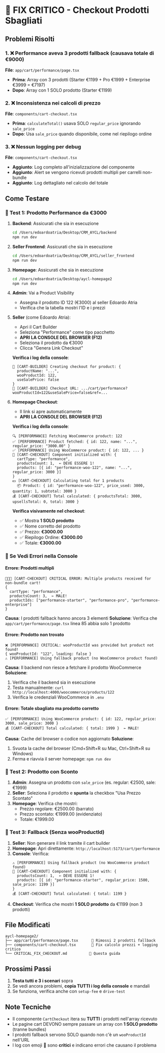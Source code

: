 # 🚨 FIX CRITICO - Checkout Prodotti Sbagliati

## Problemi Risolti

### 1. ❌ Performance aveva 3 prodotti fallback (causava totale di €9000)
**File**: `app/cart/performance/page.tsx`
- **Prima**: Array con 3 prodotti (Starter €1199 + Pro €1999 + Enterprise €3999 = €7197)
- **Dopo**: Array con 1 SOLO prodotto (Starter €1199)

### 2. ❌ Inconsistenza nei calcoli di prezzo
**File**: `components/cart-checkout.tsx`
- **Prima**: `calculateTotal()` usava SOLO `regular_price` ignorando `sale_price`
- **Dopo**: Usa `sale_price` quando disponibile, come nel riepilogo ordine

### 3. ❌ Nessun logging per debug
**File**: `components/cart-checkout.tsx`
- **Aggiunto**: Log completo all'inizializzazione del componente
- **Aggiunto**: Alert se vengono ricevuti prodotti multipli per carrelli non-bundle
- **Aggiunto**: Log dettagliato nel calcolo del totale

## Come Testare

### 🧪 Test 1: Prodotto Performance da €3000

1. **Backend**: Assicurati che sia in esecuzione
   ```bash
   cd /Users/edoardoatria/Desktop/CRM_AYCL/backend
   npm run dev
   ```

2. **Seller Frontend**: Assicurati che sia in esecuzione
   ```bash
   cd /Users/edoardoatria/Desktop/CRM_AYCL/seller_frontend
   npm run dev
   ```

3. **Homepage**: Assicurati che sia in esecuzione
   ```bash
   cd /Users/edoardoatria/Desktop/aycl-homepage2
   npm run dev
   ```

4. **Admin**: Vai a Product Visibility
   - Assegna il prodotto ID 122 (€3000) al seller Edoardo Atria
   - Verifica che la tabella mostri l'ID e i prezzi

5. **Seller** (come Edoardo Atria):
   - Apri il Cart Builder
   - Seleziona "Performance" come tipo pacchetto
   - **APRI LA CONSOLE DEL BROWSER (F12)**
   - Seleziona il prodotto da €3000
   - Clicca "Genera Link Checkout"
   
   **Verifica i log della console**:
   ```
   🛒 [CART-BUILDER] Creating checkout for product: {
     productName: "...",
     wooProductId: 122,
     useSalePrice: false
   }
   🔗 [CART-BUILDER] Checkout URL: .../cart/performance?wooProductId=122&useSalePrice=false&ref=...
   ```

6. **Homepage Checkout**:
   - Il link si apre automaticamente
   - **APRI LA CONSOLE DEL BROWSER (F12)**
   
   **Verifica i log della console**:
   ```
   🔍 [PERFORMANCE] Fetching WooCommerce product: 122
   ✅ [PERFORMANCE] Product fetched: { id: 122, name: "...", regular_price: "3000.00" }
   ✅ [PERFORMANCE] Using WooCommerce product: { id: 122, ... }
   🚨 [CART-CHECKOUT] Component initialized with: {
     cartType: "performance",
     productsCount: 1,  ← DEVE ESSERE 1!
     products: [{ id: "performance-woo-122", name: "...", regular_price: 3000 }]
   }
   💵 [CART-CHECKOUT] Calculating total for 1 products
     📦 Product: { id: "performance-woo-122", price_used: 3000, quantity: 1, subtotal: 3000 }
   💰 [CART-CHECKOUT] Total calculated: { productsTotal: 3000, upsellsTotal: 0, total: 3000 }
   ```
   
   **Verifica visivamente nel checkout**:
   - ✅ Mostra **1 SOLO prodotto**
   - ✅ Nome corretto del prodotto
   - ✅ Prezzo: **€3000.00**
   - ✅ Riepilogo Ordine: **€3000.00**
   - ✅ Totale: **€3000.00**

### 🚨 Se Vedi Errori nella Console

#### Errore: Prodotti multipli
```
🚨🚨🚨 [CART-CHECKOUT] CRITICAL ERROR: Multiple products received for non-bundle cart!
{
  cartType: "performance",
  productsCount: 3,  ← MALE!
  productIds: ["performance-starter", "performance-pro", "performance-enterprise"]
}
```
**Causa**: I prodotti fallback hanno ancora 3 elementi
**Soluzione**: Verifica che `app/cart/performance/page.tsx` linea 85 abbia solo 1 prodotto

#### Errore: Prodotto non trovato
```
❌ [PERFORMANCE] CRITICAL: wooProductId was provided but product not found!
{ wooProductId: "122", loading: false }
⚠️ [PERFORMANCE] Using fallback product (no WooCommerce product found)
```
**Causa**: Il backend non riesce a fetchare il prodotto WooCommerce
**Soluzione**: 
1. Verifica che il backend sia in esecuzione
2. Testa manualmente: `curl http://localhost:4000/woocommerce/products/122`
3. Verifica le credenziali WooCommerce in `.env`

#### Errore: Totale sbagliato ma prodotto corretto
```
✅ [PERFORMANCE] Using WooCommerce product: { id: 122, regular_price: 3000, sale_price: 3000 }
💰 [CART-CHECKOUT] Total calculated: { total: 1999 }  ← MALE!
```
**Causa**: Cache del browser o codice non aggiornato
**Soluzione**:
1. Svuota la cache del browser (Cmd+Shift+R su Mac, Ctrl+Shift+R su Windows)
2. Ferma e riavvia il server homepage: `npm run dev`

### 🧪 Test 2: Prodotto con Sconto

1. **Admin**: Assegna un prodotto con `sale_price` (es. regular: €2500, sale: €1999)
2. **Seller**: Seleziona il prodotto e **spunta** la checkbox "Usa Prezzo Scontato"
3. **Homepage**: Verifica che mostri:
   - Prezzo regolare: €2500.00 (barrato)
   - Prezzo scontato: €1999.00 (evidenziato)
   - Totale: €1999.00

### 🧪 Test 3: Fallback (Senza wooProductId)

1. **Seller**: Non generare il link tramite il cart builder
2. **Homepage**: Apri direttamente: `http://localhost:5173/cart/performance`
3. **Console**: Verifica:
   ```
   ⚠️ [PERFORMANCE] Using fallback product (no WooCommerce product found)
   🚨 [CART-CHECKOUT] Component initialized with: {
     productsCount: 1,  ← DEVE ESSERE 1!
     products: [{ id: "performance-starter", regular_price: 1500, sale_price: 1199 }]
   }
   💰 [CART-CHECKOUT] Total calculated: { total: 1199 }
   ```
4. **Checkout**: Verifica che mostri **1 SOLO prodotto** da €1199 (non 3 prodotti)

## File Modificati

```
aycl-homepage2/
├── app/cart/performance/page.tsx      🔧 Rimossi 2 prodotti fallback
├── components/cart-checkout.tsx       🔧 Fix calcolo prezzi + logging critico
└── CRITICAL_FIX_CHECKOUT.md          📄 Questa guida
```

## Prossimi Passi

1. **Testa tutti e 3 i scenari** sopra
2. Se vedi ancora problemi, **copia TUTTI i log della console** e mandali
3. Se funziona, verifica anche con `setup-fee` e `drive-test`

## Note Tecniche

- Il componente `CartCheckout` itera su **TUTTI** i prodotti nell'array ricevuto
- Le pagine cart DEVONO sempre passare un array con **1 SOLO prodotto** (tranne bundles)
- I prodotti fallback servono SOLO quando non c'è un `wooProductId` nell'URL
- I log con emoji 🚨 sono **critici** e indicano errori che causano il problema
